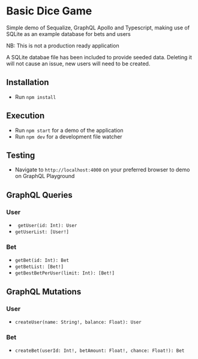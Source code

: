 # Basic Dice Game

Simple demo of Sequalize, GraphQL Apollo and Typescript,  making use of SQLite as an example database for bets and users

NB: This is not a production ready application

A SQLite databae file has been included to provide seeded data. Deleting it will not cause an issue, new users will need to be created. 

## Installation

- Run `npm install`

## Execution

- Run `npm start` for a demo of the application
- Run `npm dev` for a development file watcher

## Testing

- Navigate to `http://localhost:4000` on your preferred browser to demo on GraphQL Playground


## GraphQL Queries

### User

- ` getUser(id: Int): User`  
-  `getUserList: [User!]`

### Bet

- `getBet(id: Int): Bet`
- `getBetList: [Bet!]`
- `getBestBetPerUser(limit: Int): [Bet!]`

## GraphQL Mutations

### User

- `createUser(name: String!, balance: Float): User`

### Bet

- `createBet(userId: Int!, betAmount: Float!, chance: Float!): Bet`
